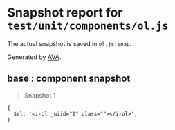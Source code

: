 # Snapshot report for `test/unit/components/ol.js`

The actual snapshot is saved in `ol.js.snap`.

Generated by [AVA](https://ava.li).

## base : component snapshot

> Snapshot 1

    {
      $el: '<i-ol _uiid="1" class=""></i-ol>',
    }
